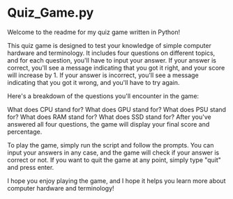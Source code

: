 # Quiz_Game.py

Welcome to the readme for my quiz game written in Python!

This quiz game is designed to test your knowledge of simple computer hardware and terminology. It includes four questions on different topics, and for each question, you'll have to input your answer. If your answer is correct, you'll see a message indicating that you got it right, and your score will increase by 1. If your answer is incorrect, you'll see a message indicating that you got it wrong, and you'll have to try again.

Here's a breakdown of the questions you'll encounter in the game:

What does CPU stand for?
What does GPU stand for?
What does PSU stand for?
What does RAM stand for?
What does SSD stand for?
After you've answered all four questions, the game will display your final score and percentage.

To play the game, simply run the script and follow the prompts. You can input your answers in any case, and the game will check if your answer is correct or not. If you want to quit the game at any point, simply type "quit" and press enter.

I hope you enjoy playing the game, and I hope it helps you learn more about computer hardware and terminology!
